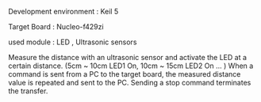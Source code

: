 Development environment : Keil 5

Target Board : Nucleo-f429zi

used module : LED , Ultrasonic sensors

Measure the distance with an ultrasonic sensor and activate the LED at a certain distance. 
(5cm ~ 10cm LED1 On, 10cm ~ 15cm LED2 On ... )
When a command is sent from a PC to the target board, the measured distance value is repeated and sent to the PC.
Sending a stop command terminates the transfer.
